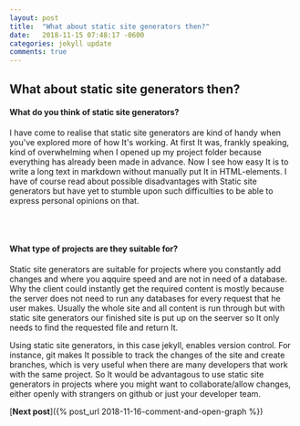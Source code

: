 ```yaml
---
layout: post
title:  "What about static site generators then?"
date:   2018-11-15 07:48:17 -0600
categories: jekyll update
comments: true
---
```


## What about static site generators then?

#### What do you think of static site generators?
I have come to realise that static site generators are kind of handy when you've explored more of how It's working. At first It was, frankly speaking, kind of overwhelming when I opened up my project folder because everything has already been made in advance. Now I see how easy It is to write a long text in markdown without manually put It in HTML-elements. I have of course read about possible disadvantages with Static site generators but have yet to stumble upon such difficulties to be able to express personal opinions on that.

<br><br/>
#### What type of projects are they suitable for?
Static site generators are suitable for projects where you constantly add changes and where you aqquire speed and are not in need of a database. Why the client could instantly get the required content is mostly because the server does not need to run any databases for every request that he user makes. Usually the whole site and all content is run through but with static site generators our finished site is put up on the seerver so It only needs to find the requested file and return It. 

Using static site generators, in this case jekyll, enables version control. For instance, git makes It possible to track the changes of the site and create branches, which is very useful when there are many developers that work with the same project. So It would be advantagous to use static site generators in projects where you might want to collaborate/allow changes, either openly with strangers on github or just your developer team.

[**Next post**]({% post_url 2018-11-16-comment-and-open-graph %})

